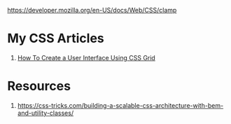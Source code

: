 
https://developer.mozilla.org/en-US/docs/Web/CSS/clamp



# My CSS Articles

1. [How To Create a User Interface Using CSS Grid](https://medium.com/geekculture/how-to-create-a-user-interface-using-css-grid-738d0b51282)

# Resources
1. https://css-tricks.com/building-a-scalable-css-architecture-with-bem-and-utility-classes/
